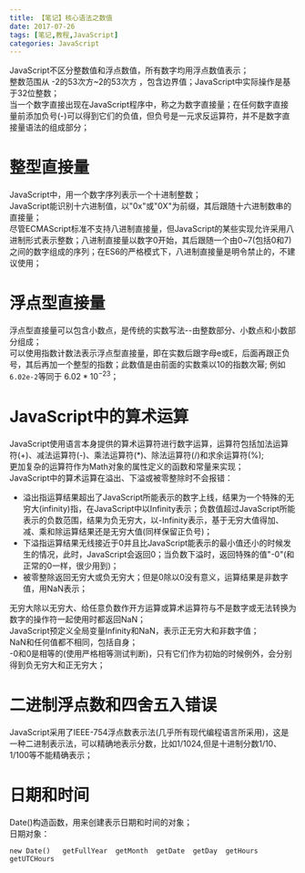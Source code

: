```yaml
---
title: 【笔记】核心语法之数值
date: 2017-07-26
tags: [笔记,教程,JavaScript]
categories: JavaScript
---
```

JavaScript不区分整数值和浮点数值，所有数字均用浮点数值表示；     
整数范围从 -2的53次方~2的53次方 ，包含边界值；JavaScript中实际操作是基于32位整数；    
当一个数字直接出现在JavaScript程序中，称之为数字直接量；在任何数字直接量前添加负号(-)可以得到它们的负值，但负号是一元求反运算符，并不是数字直接量语法的组成部分；    
# 整型直接量
JavaScript中，用一个数字序列表示一个十进制整数；     
JavaScript能识别十六进制值，以"0x"或"0X"为前缀，其后跟随十六进制数串的直接量；     
尽管ECMAScript标准不支持八进制直接量，但JavaScript的某些实现允许采用八进制形式表示整数；八进制直接量以数字0开始，其后跟随一个由0~7(包括0和7)之间的数字组成的序列；在ES6的严格模式下，八进制直接量是明令禁止的，不建议使用；     
# 浮点型直接量
浮点型直接量可以包含小数点，是传统的实数写法--由整数部分、小数点和小数部分组成；     
可以使用指数计数法表示浮点型直接量，即在实数后跟字母e或E，后面再跟正负号，其后再加一个整型的指数；此数值是由前面的实数乘以10的指数次幂; 例如`6.02e-2`等同于 $6.02*10^{-23}$；
# JavaScript中的算术运算
JavaScript使用语言本身提供的算术运算符进行数字运算，运算符包括加法运算符(+)、减法运算符(-)、乘法运算符(*)、除法运算符(/)和求余运算符(%);      
更加复杂的运算符作为Math对象的属性定义的函数和常量来实现；     
JavaScript中的算术运算在溢出、下溢或被零整除时不会报错：    
- 溢出指运算结果超出了JavaScript所能表示的数字上线，结果为一个特殊的无穷大(infinity)指，在JavaScript中以Infinity表示；负数值超过JavaScript所能表示的负数范围，结果为负无穷大，以-Infinity表示，基于无穷大值得加、减、乘和除运算结果还是无穷大值(同样保留正负号)；
- 下溢指运算结果无线接近于0并且比JavaScript能表示的最小值还小的时候发生的情况，此时，JavaScript会返回0；当负数下溢时，返回特殊的值"-0"(和正常的0一样，很少用到)；
- 被零整除返回无穷大或负无穷大；但是0除以0没有意义，运算结果是非数字值，用NaN表示；   

无穷大除以无穷大、给任意负数作开方运算或算术运算符与不是数字或无法转换为数字的操作符一起使用时都返回NaN；    
JavaScript预定义全局变量Infinity和NaN，表示正无穷大和非数字值；     
NaN和任何值都不相同，包括自身；     
-0和0是相等的(使用严格相等测试判断)，只有它们作为初始的时候例外，会分别得到负无穷大和正无穷大；
# 二进制浮点数和四舍五入错误
JavaScript采用了IEEE-754浮点数表示法(几乎所有现代编程语言所采用)，这是一种二进制表示法，可以精确地表示分数，比如1/1024,但是十进制分数1/10、1/100等不能精确表示；
# 日期和时间
Date()构造函数，用来创建表示日期和时间的对象；     
日期对象：
```
new Date()   getFullYear  getMonth  getDate  getDay  getHours  getUTCHours
```
